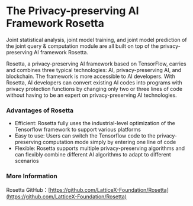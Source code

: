 # The Privacy-preserving AI Framework Rosetta

Joint statistical analysis, joint model training, and joint model prediction of the joint query & computation module are all built on top of the privacy-preserving AI framework Rosetta.

Rosetta, a privacy-preserving AI framework based on TensorFlow,  carries and combines three typical technologies: AI, privacy-preserving AI, and blockchain. The framework is more accessible to AI developers. With Rosetta, AI developers can convert existing AI codes into programs with privacy protection functions by changing only two or three lines of code without having to be an expert on privacy-preserving AI technologies.

### Advantages of Rosetta

+ Efficient: Rosetta fully uses the industrial-level optimization of the Tensorflow framework to support various platforms
+ Easy to use: Users can switch the Tensorflow code to the privacy-preserving computation mode simply by entering one line of code
+ Flexible: Rosetta supports multiple privacy-preserving algorithms and can flexibly combine different AI algorithms to adapt to different scenarios

### More Information

Rosetta GitHub：[https://github.com/LatticeX-Foundation/Rosetta](https://github.com/LatticeX-Foundation/Rosetta)

